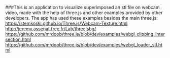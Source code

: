 ###This is an application to visualize superimposed an stl file on webcam video, made with the help of three.js and other examples provided by other developers.
The app has used these examples besides the main three.js:
https://stemkoski.github.io/Three.js/Webcam-Texture.html
http://jeremy.assenat.free.fr/Lab/threejsbg/
https://github.com/mrdoob/three.js/blob/dev/examples/webgl_clipping_intersection.html
https://github.com/mrdoob/three.js/blob/dev/examples/webgl_loader_stl.html
